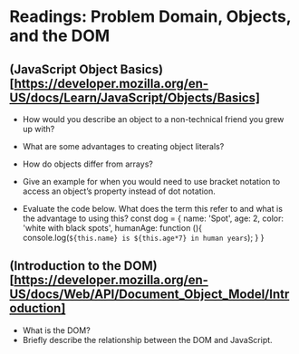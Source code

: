 # Readings: Problem Domain, Objects, and the DOM

## (JavaScript Object Basics)[https://developer.mozilla.org/en-US/docs/Learn/JavaScript/Objects/Basics]

- How would you describe an object to a non-technical friend you grew up with?

- What are some advantages to creating object literals?

- How do objects differ from arrays?

- Give an example for when you would need to use bracket notation to access an object’s property instead of dot notation.

- Evaluate the code below. What does the term this refer to and what is the advantage to using this?
const dog = {
  name: 'Spot',
  age: 2,
  color: 'white with black spots',
  humanAge: function (){
    console.log(`${this.name} is ${this.age*7} in human years`);
  }
}

## (Introduction to the DOM)[https://developer.mozilla.org/en-US/docs/Web/API/Document_Object_Model/Introduction]

- What is the DOM?
- Briefly describe the relationship between the DOM and JavaScript.


